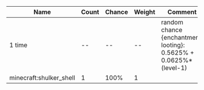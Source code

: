 | Name                    | Count | Chance | Weight | Comment                                                           |
| ----------------------- | ----- | ------ | ------ | ----------------------------------------------------------------- |
| 1 time                  |    -- |     -- |     -- | random chance {enchantment: looting}: 0.5625% + 0.0625%*(level-1) |
| minecraft:shulker_shell |     1 |   100% |      1 |                                                                   |